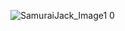 ![SamuraiJack_Image1 0](https://user-images.githubusercontent.com/23193521/189346166-ac3ed5a2-7a74-42cb-a566-589f69ee12f2.jpg)
